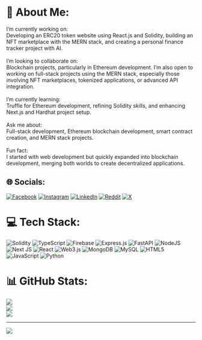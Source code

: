 # 💫 About Me:
I’m currently working on:<br>Developing an ERC20 token website using React.js and Solidity, building an NFT marketplace with the MERN stack, and creating a personal finance tracker project with AI.<br><br>I’m looking to collaborate on:<br>Blockchain projects, particularly in Ethereum development. I’m also open to working on full-stack projects using the MERN stack, especially those involving NFT marketplaces, tokenized applications, or advanced API integration.<br><br>I’m currently learning:<br>Truffle for Ethereum development, refining Solidity skills, and enhancing Next.js and Hardhat project setup.<br><br>Ask me about:<br>Full-stack development, Ethereum blockchain development, smart contract creation, and MERN stack projects.<br><br>Fun fact:<br>I started with web development but quickly expanded into blockchain development, merging both worlds to create decentralized applications.


## 🌐 Socials:
[![Facebook](https://img.shields.io/badge/Facebook-%231877F2.svg?logo=Facebook&logoColor=white)](https://facebook.com/ShazilSaddique) [![Instagram](https://img.shields.io/badge/Instagram-%23E4405F.svg?logo=Instagram&logoColor=white)](https://instagram.com/Shazil_72) [![LinkedIn](https://img.shields.io/badge/LinkedIn-%230077B5.svg?logo=linkedin&logoColor=white)](https://linkedin.com/in/ShazilSaddique) [![Reddit](https://img.shields.io/badge/Reddit-%23FF4500.svg?logo=Reddit&logoColor=white)](https://reddit.com/user/Shazil_72) [![X](https://img.shields.io/badge/X-black.svg?logo=X&logoColor=white)](https://x.com/ShazilSaddique) 

# 💻 Tech Stack:
![Solidity](https://img.shields.io/badge/Solidity-%23363636.svg?style=for-the-badge&logo=solidity&logoColor=white) ![TypeScript](https://img.shields.io/badge/typescript-%23007ACC.svg?style=for-the-badge&logo=typescript&logoColor=white) ![Firebase](https://img.shields.io/badge/firebase-%23039BE5.svg?style=for-the-badge&logo=firebase) ![Express.js](https://img.shields.io/badge/express.js-%23404d59.svg?style=for-the-badge&logo=express&logoColor=%2361DAFB) ![FastAPI](https://img.shields.io/badge/FastAPI-005571?style=for-the-badge&logo=fastapi) ![NodeJS](https://img.shields.io/badge/node.js-6DA55F?style=for-the-badge&logo=node.js&logoColor=white) ![Next JS](https://img.shields.io/badge/Next-black?style=for-the-badge&logo=next.js&logoColor=white) ![React](https://img.shields.io/badge/react-%2320232a.svg?style=for-the-badge&logo=react&logoColor=%2361DAFB) ![Web3.js](https://img.shields.io/badge/web3.js-F16822?style=for-the-badge&logo=web3.js&logoColor=white) ![MongoDB](https://img.shields.io/badge/MongoDB-%234ea94b.svg?style=for-the-badge&logo=mongodb&logoColor=white) ![MySQL](https://img.shields.io/badge/mysql-4479A1.svg?style=for-the-badge&logo=mysql&logoColor=white) ![HTML5](https://img.shields.io/badge/html5-%23E34F26.svg?style=for-the-badge&logo=html5&logoColor=white) ![JavaScript](https://img.shields.io/badge/javascript-%23323330.svg?style=for-the-badge&logo=javascript&logoColor=%23F7DF1E) ![Python](https://img.shields.io/badge/python-3670A0?style=for-the-badge&logo=python&logoColor=ffdd54)
# 📊 GitHub Stats:
![](https://github-readme-stats.vercel.app/api?username=Shazil-Web3&theme=dark&hide_border=false&include_all_commits=false&count_private=false)<br/>
![](https://github-readme-streak-stats.herokuapp.com/?user=Shazil-Web3&theme=dark&hide_border=false)<br/>
![](https://github-readme-stats.vercel.app/api/top-langs/?username=Shazil-Web3&theme=dark&hide_border=false&include_all_commits=false&count_private=false&layout=compact)

---
[![](https://visitcount.itsvg.in/api?id=Shazil-Web3&icon=0&color=0)](https://visitcount.itsvg.in)

<!-- Proudly created with GPRM ( https://gprm.itsvg.in ) -->
